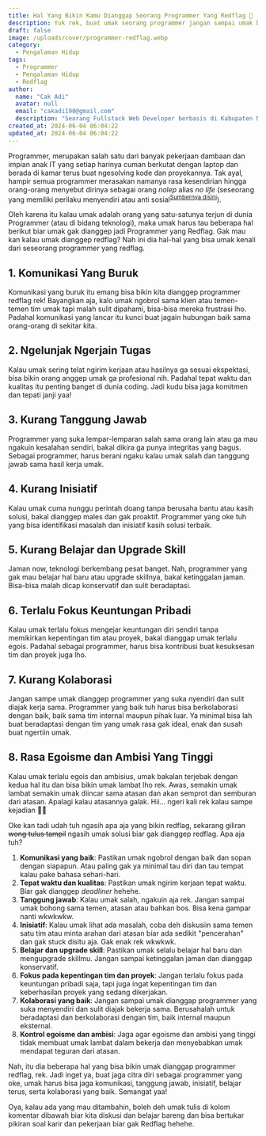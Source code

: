 ```yaml
---
title: Hal Yang Bikin Kamu Dianggap Seorang Programmer Yang Redflag 🚩
description: Yuk rek, buat umak seorang programmer jangan sampai umak bikin citra dirimu sebagai programmer langsung dicap sebagai Programmer yang Redflag biar proyekanmu gacor terus.
draft: false
image: /uploads/cover/programmer-redflag.webp
category:
  - Pengalaman Hidup
tags:
  - Programmer
  - Pengalaman Hidup
  - Redflag
author:
  name: "Cak Adi"
  avatar: null
  email: "cakadi190@gmail.com"
  description: "Seorang Fullstack Web Developer berbasis di Kabupaten Ngawi, dengan passion mendalam dalam desain dan teknologi. Kini, ia juga tengah mengeksplorasi ketertarikannya yang baru terhadap geografi, memperluas cakrawalanya dalam dunia yang penuh inspirasi dan inovasi."
created_at: 2024-06-04 06:04:22
updated_at: 2024-06-04 06:04:22
---
```


Programmer, merupakan salah satu dari banyak pekerjaan dambaan dan impian anak IT yang setiap harinya cuman berkutat dengan laptop dan berada di kamar terus buat ngesolving kode dan proyekannya. Tak ayal, hampir semua programmer merasakan namanya rasa kesendirian hingga orang-orang menyebut dirinya sebagai orang _nolep_ alias _no life_ (seseorang yang memiliki perilaku menyendiri atau anti sosial<sup>[Sumbernya disini](https://www.detik.com/bali/berita/d-6496207/nolep-adalah-bahasa-gaul-no-life-begini-ciri-cirinya)</sup>).

Oleh karena itu kalau umak adalah orang yang satu-satunya terjun di dunia Programmer (atau di bidang teknologi), maka umak harus tau beberapa hal berikut biar umak gak dianggep jadi Programmer yang Redflag. Gak mau kan kalau umak dianggep redflag? Nah ini dia hal-hal yang bisa umak kenali dari seseorang programmer yang redflag.

## 1. Komunikasi Yang Buruk

Komunikasi yang buruk itu emang bisa bikin kita dianggep programmer redflag rek! Bayangkan aja, kalo umak ngobrol sama klien atau temen-temen tim umak tapi malah sulit dipahami, bisa-bisa mereka frustrasi lho. Padahal komunikasi yang lancar itu kunci buat jagain hubungan baik sama orang-orang di sekitar kita.

## 2. Ngelunjak Ngerjain Tugas

Kalau umak sering telat ngirim kerjaan atau hasilnya ga sesuai ekspektasi, bisa bikin orang anggep umak ga profesional nih. Padahal tepat waktu dan kualitas itu penting banget di dunia coding. Jadi kudu bisa jaga komitmen dan tepati janji yaa!

## 3. Kurang Tanggung Jawab

Programmer yang suka lempar-lemparan salah sama orang lain atau ga mau ngakuin kesalahan sendiri, bakal dikira ga punya integritas yang bagus. Sebagai programmer, harus berani ngaku kalau umak salah dan tanggung jawab sama hasil kerja umak.

## 4. Kurang Inisiatif

Kalau umak cuma nunggu perintah doang tanpa berusaha bantu atau kasih solusi, bakal dianggep males dan gak proaktif. Programmer yang oke tuh yang bisa identifikasi masalah dan inisiatif kasih solusi terbaik.

## 5. Kurang Belajar dan Upgrade Skill

Jaman now, teknologi berkembang pesat banget. Nah, programmer yang gak mau belajar hal baru atau upgrade skillnya, bakal ketinggalan jaman. Bisa-bisa malah dicap konservatif dan sulit beradaptasi.

## 6. Terlalu Fokus Keuntungan Pribadi

Kalau umak terlalu fokus mengejar keuntungan diri sendiri tanpa memikirkan kepentingan tim atau proyek, bakal dianggap umak terlalu egois. Padahal sebagai programmer, harus bisa kontribusi buat kesuksesan tim dan proyek juga lho.

## 7. Kurang Kolaborasi

Jangan sampe umak dianggep programmer yang suka nyendiri dan sulit diajak kerja sama. Programmer yang baik tuh harus bisa berkolaborasi dengan baik, baik sama tim internal maupun pihak luar. Ya minimal bisa lah buat beradaptasi dengan tim yang umak rasa gak ideal, enak dan susah buat ngertiin umak.

## 8. Rasa Egoisme dan Ambisi Yang Tinggi

Kalau umak terlalu egois dan ambisius, umak bakalan terjebak dengan kedua hal itu dan bisa bikin umak lambat lho rek. Awas, semakin umak lambat semakin umak diincar sama atasan dan akan semprot dan semburan dari atasan. Apalagi kalau atasannya galak. Hii... ngeri kali rek kalau sampe kejadian 🤣🫠

Oke kan tadi udah tuh ngasih apa aja yang bikin redflag, sekarang giliran <s>wong tulus tampil</s> ngasih umak solusi biar gak dianggep redflag. Apa aja tuh?

1. **Komunikasi yang baik**: Pastikan umak ngobrol dengan baik dan sopan dengan siapapun. Atau paling gak ya minimal tau diri dan tau tempat kalau pake bahasa sehari-hari.
2. **Tepat waktu dan kualitas**: Pastikan umak ngirim kerjaan tepat waktu. Biar gak dianggep _deadliner_ hehehe.
3. **Tanggung jawab**: Kalau umak salah, ngakuin aja rek. Jangan sampai umak bohong sama temen, atasan atau bahkan bos. Bisa kena gampar nanti wkwkwkw.
4. **Inisiatif**: Kalau umak lihat ada masalah, coba deh diskusiin sama temen satu tim atau minta arahan dari atasan biar ada sedikit "pencerahan" dan gak stuck disitu aja. Gak enak rek wkwkwk.
5. **Belajar dan upgrade skill**: Pastikan umak selalu belajar hal baru dan mengupgrade skillmu. Jangan sampai ketinggalan jaman dan dianggap konservatif.
6. **Fokus pada kepentingan tim dan proyek**: Jangan terlalu fokus pada keuntungan pribadi saja, tapi juga ingat kepentingan tim dan keberhasilan proyek yang sedang dikerjakan.
7. **Kolaborasi yang baik**: Jangan sampai umak dianggap programmer yang suka menyendiri dan sulit diajak bekerja sama. Berusahalah untuk beradaptasi dan berkolaborasi dengan tim, baik internal maupun eksternal.
8. **Kontrol egoisme dan ambisi**: Jaga agar egoisme dan ambisi yang tinggi tidak membuat umak lambat dalam bekerja dan menyebabkan umak mendapat teguran dari atasan.

Nah, itu dia beberapa hal yang bisa bikin umak dianggap programmer redflag, rek. Jadi inget ya, buat jaga citra diri sebagai programmer yang oke, umak harus bisa jaga komunikasi, tanggung jawab, inisiatif, belajar terus, serta kolaborasi yang baik. Semangat yaa!

Oya, kalau ada yang mau ditambahin, boleh deh umak tulis di kolom komentar dibawah biar kita diskusi dan belajar bareng dan bisa bertukar pikiran soal karir dan pekerjaan biar gak Redflag hehehe.
